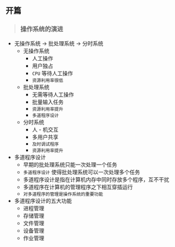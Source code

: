 ## 开篇

>### 操作系统的演进
* 无操作系统 -> 批处理系统 -> 分时系统
    * 无操作系统
        * 人工操作
        * 用户独占
        * `CPU` 等待人工操作
        * `资源利用率很低`
    * 批处理系统
        * 无需等待人工操作
        * 批量输入任务
        * `资源利用率提升`
        * `多道程序设计`
    * 分时系统
        * 人 - 机交互
        * 多用户共享
        * `及时调试程序`
        * `资源利用率提升`
* 多道程序设计
    * 早期的批处理系统只能一次处理一个任务
    * `多道程序设计` 使得批处理系统可以一次处理多个任务
    * 多道程序设计是指在计算机内存中同时存放多个程序，互不干扰
    * 多道程序在计算机的管理程序之下相互穿插运行
    * `对多道程序的管理是操作系统的重要功能`
* 多道程序设计的五大功能
    * 进程管理
    * 存储管理
    * 文件管理
    * 设备管理
    * 作业管理
